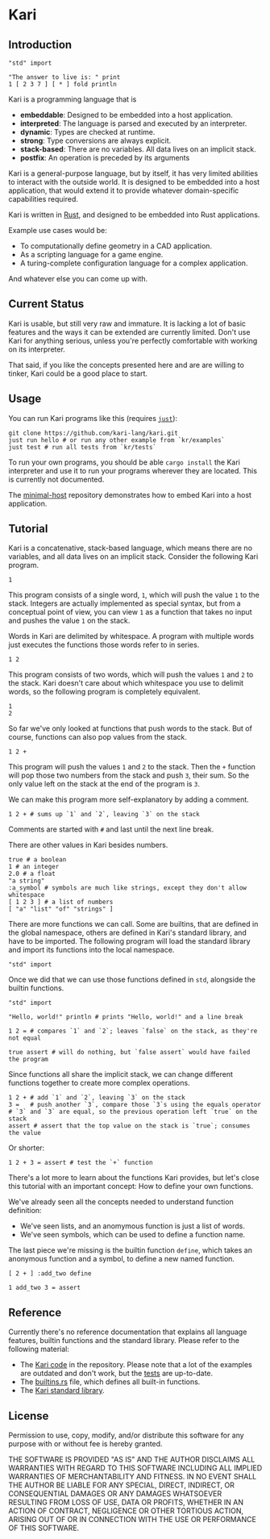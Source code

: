 # Kari

## Introduction

``` kari
"std" import

"The answer to live is: " print
1 [ 2 3 7 ] [ * ] fold println
```

Kari is a programming language that is

- **embeddable**: Designed to be embedded into a host application.
- **interpreted**: The language is parsed and executed by an interpreter.
- **dynamic**: Types are checked at runtime.
- **strong**: Type conversions are always explicit.
- **stack-based**: There are no variables. All data lives on an implicit stack.
- **postfix**: An operation is preceded by its arguments

Kari is a general-purpose language, but by itself, it has very limited abilities to interact with the outside world. It is designed to be embedded into a host application, that would extend it to provide whatever domain-specific capabilities required.

Kari is written in [Rust], and designed to be embedded into Rust applications.

Example use cases would be:

- To computationally define geometry in a CAD application.
- As a scripting language for a game engine.
- A turing-complete configuration language for a complex application.

And whatever else you can come up with.


## Current Status

Kari is usable, but still very raw and immature. It is lacking a lot of basic features and the ways it can be extended are currently limited. Don't use Kari for anything serious, unless you're perfectly comfortable with working on its interpreter.

That said, if you like the concepts presented here and are are willing to tinker, Kari could be a good place to start.


## Usage

You can run Kari programs like this (requires [`just`]):

```
git clone https://github.com/kari-lang/kari.git
just run hello # or run any other example from `kr/examples`
just test # run all tests from `kr/tests`
```

To run your own programs, you should be able `cargo install` the Kari interpreter and use it to run your programs wherever they are located. This is currently not documented.

The [minimal-host] repository demonstrates how to embed Kari into a host application.

[minimal-host]: https://github.com/kari-lang/minimal-host.git


## Tutorial

Kari is a concatenative, stack-based language, which means there are no variables, and all data lives on an implicit stack. Consider the following Kari program.

``` kari
1
```

This program consists of a single word, `1`, which will push the value `1` to the stack. Integers are actually implemented as special syntax, but from a conceptual point of view, you can view `1` as a function that takes no input and pushes the value `1` on the stack.

Words in Kari are delimited by whitespace. A program with multiple words just executes the functions those words refer to in series.

``` kari
1 2
```

This program consists of two words, which will push the values `1` and `2` to the stack. Kari doesn't care about which whitespace you use to delimit words, so the following program is completely equivalent.

``` kari
1
2
```

So far we've only looked at functions that push words to the stack. But of course, functions can also pop values from the stack.

``` kari
1 2 +
```

This program will push the values `1` and `2` to the stack. Then the `+` function will pop those two numbers from the stack and push `3`, their sum. So the only value left on the stack at the end of the program is `3`.

We can make this program more self-explanatory by adding a comment.

``` kari
1 2 + # sums up `1` and `2`, leaving `3` on the stack
```

Comments are started with `#` and last until the next line break.

There are other values in Kari besides numbers.

``` kari
true # a boolean
1 # an integer
2.0 # a float
"a string"
:a_symbol # symbols are much like strings, except they don't allow whitespace
[ 1 2 3 ] # a list of numbers
[ "a" "list" "of" "strings" ]
```

There are more functions we can call. Some are builtins, that are defined in the global namespace, others are defined in Kari's standard library, and have to be imported. The following program will load the standard library and import its functions into the local namespace.

``` kari
"std" import
```

Once we did that we can use those functions defined in `std`, alongside the builtin functions.

``` kari
"std" import

"Hello, world!" println # prints "Hello, world!" and a line break

1 2 = # compares `1` and `2`; leaves `false` on the stack, as they're not equal

true assert # will do nothing, but `false assert` would have failed the program
```

Since functions all share the implicit stack, we can change different functions together to create more complex operations.

``` kari
1 2 + # add `1` and `2`, leaving `3` on the stack
3 =   # push another `3`, compare those `3`s using the equals operator
# `3` and `3` are equal, so the previous operation left `true` on the stack
assert # assert that the top value on the stack is `true`; consumes the value
```

Or shorter:

``` kari
1 2 + 3 = assert # test the `+` function
```

There's a lot more to learn about the functions Kari provides, but let's close this tutorial with an important concept: How to define your own functions.

We've already seen all the concepts needed to understand function definition:

- We've seen lists, and an anomymous function is just a list of words.
- We've seen symbols, which can be used to define a function name.

The last piece we're missing is the builtin function `define`, which takes an anonymous function and a symbol, to define a new named function.

``` kari
[ 2 + ] :add_two define

1 add_two 3 = assert
```


## Reference

Currently there's no reference documentation that explains all language features, builtin functions and the standard library. Please refer to the following material:

- The [Kari code] in the repository. Please note that a lot of the examples are outdated and don't work, but the [tests] are up-to-date.
- The [builtins.rs] file, which defines all built-in functions.
- The [Kari standard library].


## License

Permission to use, copy, modify, and/or distribute this software for any purpose with or without fee is hereby granted.

THE SOFTWARE IS PROVIDED "AS IS" AND THE AUTHOR DISCLAIMS ALL WARRANTIES WITH REGARD TO THIS SOFTWARE INCLUDING ALL IMPLIED WARRANTIES OF MERCHANTABILITY AND FITNESS. IN NO EVENT SHALL THE AUTHOR BE LIABLE FOR ANY SPECIAL, DIRECT, INDIRECT, OR CONSEQUENTIAL DAMAGES OR ANY DAMAGES WHATSOEVER RESULTING FROM LOSS OF USE, DATA OR PROFITS, WHETHER IN AN ACTION OF CONTRACT, NEGLIGENCE OR OTHER TORTIOUS ACTION, ARISING OUT OF OR IN CONNECTION WITH THE USE OR PERFORMANCE OF THIS SOFTWARE.


[Rust]: https://www.rust-lang.org/
[`just`]: https://crates.io/crates/just
[Kari code]: https://github.com/kari-lang/kari/tree/master/kr
[tests]: https://github.com/kari-lang/kari/tree/master/kr/tests
[builtins.rs]: https://github.com/kari-lang/kari/blob/master/src/builtins.rs
[Kari standard library]: https://github.com/kari-lang/kari/blob/master/kr/src/std.kr
